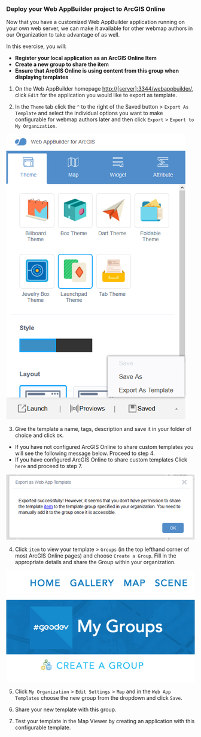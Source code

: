### Deploy your Web AppBuilder project to ArcGIS Online

Now that you have a customized Web AppBuilder application running on your own web server, we can make it available for other webmap authors in our Organization to take advantage of as well.

In this exercise, you will:
* **Register your local application as an ArcGIS Online Item**
* **Create a new group to share the item**
* **Ensure that ArcGIS Online is using content from this group when displaying templates**

1. On the Web AppBuilder homepage [http://[server]:3344/webappbuilder/](http://[server]:3344/webappbuilder/), click `Edit` for the application you would like to export as template.

2. In the `Theme` tab click the `^` to the right of the Saved button > `Export As Template` and select the individual options you want to make configurable for webmap authors later and then click `Export` > `Export to My Organization`.

  ![export template](./wab_export.png)

3. Give the template a name, tags, description and save it in your folder of choice and click `OK`.

 * If you have not configured ArcGIS Online to share custom templates you will see the following message below. Proceed to step 4. 
 * If you have configured ArcGIS Online to share custom templates Click `here` and proceed to step 7.  

 ![succesful export template](./wab_exporttemplate.PNG)


4. Click `item` to view your template > `Groups` (in the top lefthand corner of most ArcGIS Online pages) and choose `Create a Group`.  Fill in the appropriate details and share the Group within your organization.

  ![export template](./wab_group.png)

5. Click `My Organization` > `Edit Settings` > `Map` and in the `Web App Templates` choose the new group from the dropdown and click `Save`.

6. Share your new template with this group.  

7. Test your template in the Map Viewer by creating an application with this configurable template.
